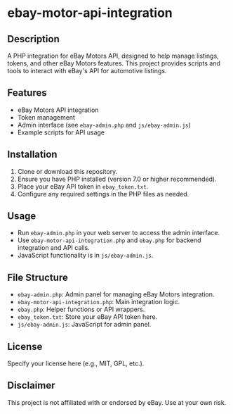 # ebay-motor-api-integration

## Description
A PHP integration for eBay Motors API, designed to help manage listings, tokens, and other eBay Motors features. This project provides scripts and tools to interact with eBay's API for automotive listings.

## Features
- eBay Motors API integration
- Token management
- Admin interface (see `ebay-admin.php` and `js/ebay-admin.js`)
- Example scripts for API usage

## Installation
1. Clone or download this repository.
2. Ensure you have PHP installed (version 7.0 or higher recommended).
3. Place your eBay API token in `ebay_token.txt`.
4. Configure any required settings in the PHP files as needed.

## Usage
- Run `ebay-admin.php` in your web server to access the admin interface.
- Use `ebay-motor-api-integration.php` and `ebay.php` for backend integration and API calls.
- JavaScript functionality is in `js/ebay-admin.js`.

## File Structure
- `ebay-admin.php`: Admin panel for managing eBay Motors integration.
- `ebay-motor-api-integration.php`: Main integration logic.
- `ebay.php`: Helper functions or API wrappers.
- `ebay_token.txt`: Store your eBay API token here.
- `js/ebay-admin.js`: JavaScript for admin panel.

## License
Specify your license here (e.g., MIT, GPL, etc.).

## Disclaimer
This project is not affiliated with or endorsed by eBay. Use at your own risk.

